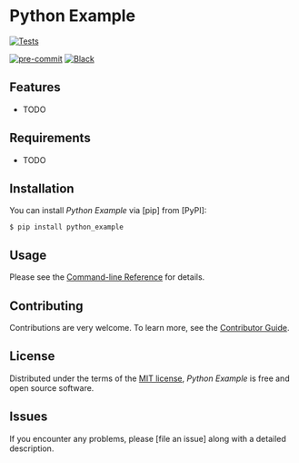 # Python Example

[![Tests](https://github.com/derphilipp/python_example/workflows/Tests/badge.svg)][tests]

[![pre-commit](https://img.shields.io/badge/pre--commit-enabled-brightgreen?logo=pre-commit&logoColor=white)][pre-commit]
[![Black](https://img.shields.io/badge/code%20style-black-000000.svg)][black]

[tests]: https://github.com/derphilipp/python_example/actions?workflow=Tests
[pre-commit]: https://github.com/pre-commit/pre-commit
[black]: https://github.com/psf/black

## Features

- TODO

## Requirements

- TODO

## Installation

You can install _Python Example_ via [pip] from [PyPI]:

```console
$ pip install python_example
```

## Usage

Please see the [Command-line Reference] for details.

## Contributing

Contributions are very welcome.
To learn more, see the [Contributor Guide].

## License

Distributed under the terms of the [MIT license][license],
_Python Example_ is free and open source software.

## Issues

If you encounter any problems,
please [file an issue] along with a detailed description.

<!-- github-only -->

[license]: https://github.com/derphilipp/python_example/blob/main/LICENSE
[contributor guide]: https://github.com/derphilipp/python_example/blob/main/CONTRIBUTING.md
[command-line reference]: https://python_example.readthedocs.io/en/latest/usage.html

